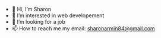 - 👋 Hi, I’m Sharon
- 👀 I’m interested in web developement
- 💞️ I’m looking for a job
- 📫 How to reach me  my email: sharonarmin84@gmail.com


